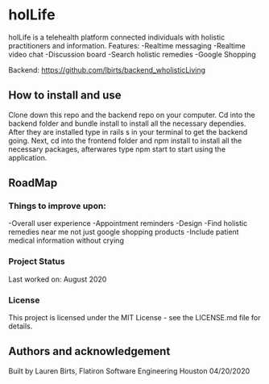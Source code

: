 # holLife

holLife is a telehealth platform connected individuals with holistic practitioners and information.
 Features:
    -Realtime messaging
    -Realtime video chat
    -Discussion board
    -Search holistic remedies
    -Google Shopping

Backend: https://github.com/lbirts/backend_wholisticLiving

## How to install and use

Clone down this repo and the backend repo on your computer. Cd into the backend folder and bundle install to install all the necessary dependies. After they are installed type in rails s in your terminal to get the backend going. Next, cd into the frontend folder and npm install to install all the necessary packages, afterwares type npm start to start using the application.

## RoadMap

### Things to improve upon:
   -Overall user experience
      -Appointment reminders
      -Design
   -Find holistic remedies near me not just google shopping products
   -Include patient medical information without crying

### Project Status

Last worked on: August 2020

### License
This project is licensed under the MIT License - see the LICENSE.md file for details.

## Authors and acknowledgement

Built by Lauren Birts, Flatiron Software Engineering Houston 04/20/2020
